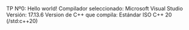 TP Nº0: Hello world! 
Compilador seleccionado: Microsoft Visual Studio 
Versión: 17.13.6
Version de C++ que compila: Estándar ISO C++ 20 (/std:c++20)
